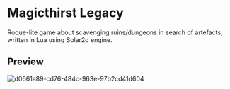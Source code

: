 # Magicthirst Legacy

Roque-lite game about scavenging ruins/dungeons in search of artefacts, written in Lua using Solar2d engine.

## Preview

![d0661a89-cd76-484c-963e-97b2cd41d604](https://github.com/yoloroy/Magicthirst-Legacy/assets/33396665/c9f47fa2-a789-49d1-bb2c-38952eeae210)
